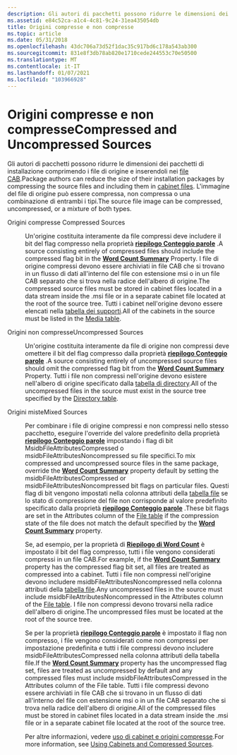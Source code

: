 ```yaml
---
description: Gli autori di pacchetti possono ridurre le dimensioni dei pacchetti di installazione comprimendo i file di origine e inserendoli nei file CAB. L'immagine del file di origine può essere compressa, non compressa o una combinazione di entrambi i tipi.
ms.assetid: e84c52ca-a1c4-4c81-9c24-31ea435054db
title: Origini compresse e non compresse
ms.topic: article
ms.date: 05/31/2018
ms.openlocfilehash: 43dc706a73d52f1dac35c917bd6c178a543ab300
ms.sourcegitcommit: 831e8f3db78ab820e1710cede244553c70e50500
ms.translationtype: MT
ms.contentlocale: it-IT
ms.lasthandoff: 01/07/2021
ms.locfileid: "103966928"
---
```

# <a name="compressed-and-uncompressed-sources"></a><span data-ttu-id="0ad29-104">Origini compresse e non compresse</span><span class="sxs-lookup"><span data-stu-id="0ad29-104">Compressed and Uncompressed Sources</span></span>

<span data-ttu-id="0ad29-105">Gli autori di pacchetti possono ridurre le dimensioni dei pacchetti di installazione comprimendo i file di origine e inserendoli nei [file CAB](cabinet-files.md).</span><span class="sxs-lookup"><span data-stu-id="0ad29-105">Package authors can reduce the size of their installation packages by compressing the source files and including them in [cabinet files](cabinet-files.md).</span></span> <span data-ttu-id="0ad29-106">L'immagine del file di origine può essere compressa, non compressa o una combinazione di entrambi i tipi.</span><span class="sxs-lookup"><span data-stu-id="0ad29-106">The source file image can be compressed, uncompressed, or a mixture of both types.</span></span>

<dl> <dt>

<span data-ttu-id="0ad29-107"><span id="_____Compressed_Sources"></span><span id="_____compressed_sources"></span><span id="_____COMPRESSED_SOURCES"></span> Origini compresse</span><span class="sxs-lookup"><span data-stu-id="0ad29-107"><span id="_____Compressed_Sources"></span><span id="_____compressed_sources"></span><span id="_____COMPRESSED_SOURCES"></span> Compressed Sources</span></span>
</dt> <dd>

<span data-ttu-id="0ad29-108">Un'origine costituita interamente da file compressi deve includere il bit del flag compresso nella proprietà [**riepilogo Conteggio parole**](word-count-summary.md) .</span><span class="sxs-lookup"><span data-stu-id="0ad29-108">A source consisting entirely of compressed files should include the compressed flag bit in the [**Word Count Summary**](word-count-summary.md) Property.</span></span> <span data-ttu-id="0ad29-109">I file di origine compressi devono essere archiviati in file CAB che si trovano in un flusso di dati all'interno del file con estensione msi o in un file CAB separato che si trova nella radice dell'albero di origine.</span><span class="sxs-lookup"><span data-stu-id="0ad29-109">The compressed source files must be stored in cabinet files located in a data stream inside the .msi file or in a separate cabinet file located at the root of the source tree.</span></span> <span data-ttu-id="0ad29-110">Tutti i cabinet nell'origine devono essere elencati nella [tabella dei supporti](media-table.md).</span><span class="sxs-lookup"><span data-stu-id="0ad29-110">All of the cabinets in the source must be listed in the [Media table](media-table.md).</span></span>

</dd> <dt>

<span data-ttu-id="0ad29-111"><span id="Uncompressed_Sources"></span><span id="uncompressed_sources"></span><span id="UNCOMPRESSED_SOURCES"></span>Origini non compresse</span><span class="sxs-lookup"><span data-stu-id="0ad29-111"><span id="Uncompressed_Sources"></span><span id="uncompressed_sources"></span><span id="UNCOMPRESSED_SOURCES"></span>Uncompressed Sources</span></span>
</dt> <dd>

<span data-ttu-id="0ad29-112">Un'origine costituita interamente da file di origine non compressi deve omettere il bit del flag compresso dalla proprietà [**riepilogo Conteggio parole**](word-count-summary.md) .</span><span class="sxs-lookup"><span data-stu-id="0ad29-112">A source consisting entirely of uncompressed source files should omit the compressed flag bit from the [**Word Count Summary**](word-count-summary.md) Property.</span></span> <span data-ttu-id="0ad29-113">Tutti i file non compressi nell'origine devono esistere nell'albero di origine specificato dalla [tabella di directory](directory-table.md).</span><span class="sxs-lookup"><span data-stu-id="0ad29-113">All of the uncompressed files in the source must exist in the source tree specified by the [Directory table](directory-table.md).</span></span>

</dd> <dt>

<span data-ttu-id="0ad29-114"><span id="Mixed_Sources_____"></span><span id="mixed_sources_____"></span><span id="MIXED_SOURCES_____"></span>Origini miste</span><span class="sxs-lookup"><span data-stu-id="0ad29-114"><span id="Mixed_Sources_____"></span><span id="mixed_sources_____"></span><span id="MIXED_SOURCES_____"></span>Mixed Sources</span></span> 
</dt> <dd>

<span data-ttu-id="0ad29-115">Per combinare i file di origine compressi e non compressi nello stesso pacchetto, eseguire l'override del valore predefinito della proprietà [**riepilogo Conteggio parole**](word-count-summary.md) impostando i flag di bit MsidbFileAttributesCompressed o msidbFileAttributesNoncompressed su file specifici.</span><span class="sxs-lookup"><span data-stu-id="0ad29-115">To mix compressed and uncompressed source files in the same package, override the [**Word Count Summary**](word-count-summary.md) property default by setting the msidbFileAttributesCompressed or msidbFileAttributesNoncompressed bit flags on particular files.</span></span> <span data-ttu-id="0ad29-116">Questi flag di bit vengono impostati nella colonna attributi della [tabella file](file-table.md) se lo stato di compressione del file non corrisponde al valore predefinito specificato dalla proprietà [**riepilogo Conteggio parole**](word-count-summary.md) .</span><span class="sxs-lookup"><span data-stu-id="0ad29-116">These bit flags are set in the Attributes column of the [File table](file-table.md) if the compression state of the file does not match the default specified by the [**Word Count Summary**](word-count-summary.md) property.</span></span>

<span data-ttu-id="0ad29-117">Se, ad esempio, per la proprietà di [**Riepilogo di Word Count**](word-count-summary.md) è impostato il bit del flag compresso, tutti i file vengono considerati compressi in un file CAB.</span><span class="sxs-lookup"><span data-stu-id="0ad29-117">For example, if the [**Word Count Summary**](word-count-summary.md) property has the compressed flag bit set, all files are treated as compressed into a cabinet.</span></span> <span data-ttu-id="0ad29-118">Tutti i file non compressi nell'origine devono includere msidbFileAttributesNoncompressed nella colonna attributi della [tabella file](file-table.md).</span><span class="sxs-lookup"><span data-stu-id="0ad29-118">Any uncompressed files in the source must include msidbFileAttributesNoncompressed in the Attributes column of the [File table](file-table.md).</span></span> <span data-ttu-id="0ad29-119">I file non compressi devono trovarsi nella radice dell'albero di origine.</span><span class="sxs-lookup"><span data-stu-id="0ad29-119">The uncompressed files must be located at the root of the source tree.</span></span>

<span data-ttu-id="0ad29-120">Se per la proprietà [**riepilogo Conteggio parole**](word-count-summary.md) è impostato il flag non compresso, i file vengono considerati come non compressi per impostazione predefinita e tutti i file compressi devono includere msidbFileAttributesCompressed nella colonna attributi della tabella file.</span><span class="sxs-lookup"><span data-stu-id="0ad29-120">If the [**Word Count Summary**](word-count-summary.md) property has the uncompressed flag set, files are treated as uncompressed by default and any compressed files must include msidbFileAttributesCompressed in the Attributes column of the File table.</span></span> <span data-ttu-id="0ad29-121">Tutti i file compressi devono essere archiviati in file CAB che si trovano in un flusso di dati all'interno del file con estensione msi o in un file CAB separato che si trova nella radice dell'albero di origine.</span><span class="sxs-lookup"><span data-stu-id="0ad29-121">All of the compressed files must be stored in cabinet files located in a data stream inside the .msi file or in a separate cabinet file located at the root of the source tree.</span></span>

<span data-ttu-id="0ad29-122">Per altre informazioni, vedere [uso di cabinet e origini compresse](using-cabinets-and-compressed-sources.md).</span><span class="sxs-lookup"><span data-stu-id="0ad29-122">For more information, see [Using Cabinets and Compressed Sources](using-cabinets-and-compressed-sources.md).</span></span>

</dd> </dl>

 

 



